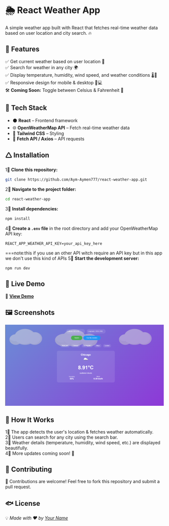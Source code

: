 # 🌦️ React Weather App

A simple weather app built with React that fetches real-time weather data based on user location and city search. 🔥

## 🌟 Features

✅ Get current weather based on user location 📍  
✅ Search for weather in any city 🌍  
✅ Display temperature, humidity, wind speed, and weather conditions 🌡️💨  
✅ Responsive design for mobile & desktop 📱💻  
🛠️ **Coming Soon:** Toggle between Celsius & Fahrenheit 🔄  

## 🚀 Tech Stack

- ⚫ **React** – Frontend framework  
- 🌐 **OpenWeatherMap API** – Fetch real-time weather data  
- 🎨 **Tailwind CSS** – Styling  
- 📡 **Fetch API / Axios** – API requests  

## 🛆 Installation

1⃣ **Clone this repository:**  
```bash
git clone https://github.com/Aym-Aymen777/react-weather-app.git
```

2⃣ **Navigate to the project folder:**  
```bash
cd react-weather-app
```

3⃣ **Install dependencies:**  
```bash
npm install
```

4⃣ **Create a `.env` file** in the root directory and add your OpenWeatherMap API key:  
```env
REACT_APP_WEATHER_API_KEY=your_api_key_here
```
===note:this if you use an other API witch require an API key 
        but in this app we don't use this kind of APIs 
5⃣ **Start the development server:**  
```bash
npm run dev
```

## 🎥 Live Demo  

🚀 **[View Demo](./src/assets/demo.mp4)**  

## 🖼️ Screenshots  

![Weather App Screenshot](./src/assets/screenShot.png)  

## 🔧 How It Works  

1⃣ The app detects the user's location & fetches weather automatically.  
2⃣ Users can search for any city using the search bar.  
3⃣ Weather details (temperature, humidity, wind speed, etc.) are displayed beautifully.  
4⃣ More updates coming soon! 🚀  

## 🤝 Contributing  

🙌 Contributions are welcome! Feel free to fork this repository and submit a pull request.  

## 🐟 License  

💡 *Made with ❤️ by [Your Name](https://github.com/Aym-Aymen777/)*

